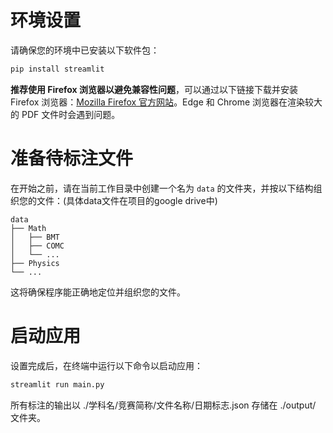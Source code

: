 # 环境设置

请确保您的环境中已安装以下软件包：

```bash
pip install streamlit
```

**推荐使用 Firefox 浏览器以避免兼容性问题**，可以通过以下链接下载并安装 Firefox 浏览器：[Mozilla Firefox 官方网站](https://www.firefox.com.cn/)。Edge 和 Chrome 浏览器在渲染较大的 PDF 文件时会遇到问题。

# 准备待标注文件

在开始之前，请在当前工作目录中创建一个名为 `data` 的文件夹，并按以下结构组织您的文件：(具体data文件在项目的google drive中)

```
data
├── Math
│   ├── BMT
│   ├── COMC
│   └── ...
├── Physics
└── ...
```

这将确保程序能正确地定位并组织您的文件。

# 启动应用

设置完成后，在终端中运行以下命令以启动应用：

```bash
streamlit run main.py
```

所有标注的输出以 ./学科名/竞赛简称/文件名称/日期标志.json  存储在 ./output/ 文件夹。
